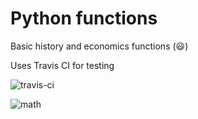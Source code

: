# Python functions

Basic history and economics functions (:smiley:)


Uses Travis CI for testing

![travis-ci](https://dwglogo.com/wp-content/uploads/2017/12/1200px-travis_ci_vector_logo.png)

![math](https://phialphatheta.org/wp-content/uploads/Nash-History-Journal.png)
